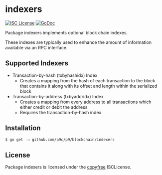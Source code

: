 # indexers

[![ISC License](http://img.shields.io/badge/license-ISC-blue.svg)](http://copyfree.org)
[![GoDoc](https://godoc.org/github.com/p9c/p9/blockchain/indexers?status.png)](http://godoc.org/github.com/p9c/p9/blockchain/indexers)

Package indexers implements optional block chain indexes.

These indexes are typically used to enhance the amount of information available
via an RPC interface.

## Supported Indexers

- Transaction-by-hash (txbyhashidx) Index
    - Creates a mapping from the hash of each transaction to the block that
      contains it along with its offset and length within the serialized block
- Transaction-by-address (txbyaddridx) Index
    - Creates a mapping from every address to all transactions which either
      credit or debit the address
    - Requires the transaction-by-hash index

## Installation

```bash
$ go get -u github.com/p9c/p9/blockchain/indexers
```

## License

Package indexers is licensed under the [copyfree](http://copyfree.org)
ISCLicense.
